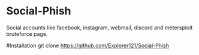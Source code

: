 # Social-Phish
Social accounts like facebook, instagram, webmail, discord and metersploit bruteforce page.

#Installation
git clone https://github.com/Explorer121/Social-Phish
